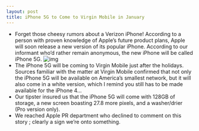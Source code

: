 ```yaml
---
layout: post
title: iPhone 5G to Come to Virgin Mobile in January
---
```

* Forget those cheesy rumors about a Verizon iPhone! According to a person with proven knowledge of Apple’s future product plans, Apple will soon release a new version of its popular iPhone. According to our informant who’d rather remain anonymous, the new iPhone will be called iPhone 5G.
![img](http://media.idownloadblog.com/wp-content/uploads/2010/09/white-iPhone-5G.jpg)
* The iPhone 5G will be coming to Virgin Mobile just after the holidays. Sources familiar with the matter at Virgin Mobile confirmed that not only the iPhone 5G will be available on America’s smallest network, but it will also come in a white version, which I remind you still has to be made available for the iPhone 4…
* Our tipster insured us that the iPhone 5G will come with 128GB of storage, a new screen boasting 27.8 more pixels, and a washer/drier (Pro version only).
* We reached Apple PR department who declined to comment on this story ; clearly a sign we’re onto something.

